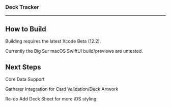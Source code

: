 ### Deck Tracker

---

## How to Build
Building requires the latest Xcode Beta (12.2).

Currently the Big Sur macOS SwiftUI build/previews are untested.

## Next Steps

Core Data Support

Gatherer Integration for Card Validation/Deck Artwork

Re-do Add Deck Sheet for more iOS styling
